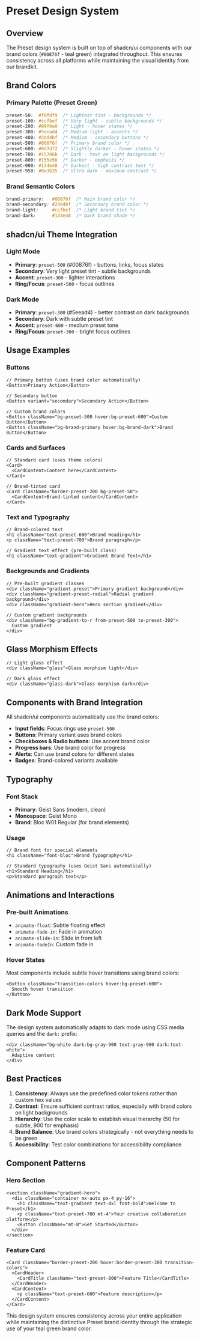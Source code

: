 # Preset Design System

## Overview
The Preset design system is built on top of shadcn/ui components with our brand colors (`#00876f` - teal green) integrated throughout. This ensures consistency across all platforms while maintaining the visual identity from our brandkit.

## Brand Colors

### Primary Palette (Preset Green)
```css
preset-50:  #f0fdf9  /* Lightest tint - backgrounds */
preset-100: #ccfbef  /* Very light - subtle backgrounds */
preset-200: #99f6e0  /* Light - hover states */
preset-300: #5eead4  /* Medium light - accents */
preset-400: #2dd4bf  /* Medium - secondary buttons */
preset-500: #00876f  /* Primary brand color */
preset-600: #0d7d72  /* Slightly darker - hover states */
preset-700: #15706b  /* Dark - text on light backgrounds */
preset-800: #155e56  /* Darker - emphasis */
preset-900: #134e48  /* Darkest - high contrast text */
preset-950: #0a3b35  /* Ultra dark - maximum contrast */
```

### Brand Semantic Colors
```css
brand-primary:   #00876f  /* Main brand color */
brand-secondary: #2dd4bf  /* Secondary brand color */
brand-light:     #ccfbef  /* Light brand tint */
brand-dark:      #134e48  /* Dark brand shade */
```

## shadcn/ui Theme Integration

### Light Mode
- **Primary**: `preset-500` (#00876f) - buttons, links, focus states
- **Secondary**: Very light preset tint - subtle backgrounds
- **Accent**: `preset-300` - lighter interactions
- **Ring/Focus**: `preset-500` - focus outlines

### Dark Mode
- **Primary**: `preset-300` (#5eead4) - better contrast on dark backgrounds
- **Secondary**: Dark with subtle preset tint
- **Accent**: `preset-600` - medium preset tone
- **Ring/Focus**: `preset-300` - bright focus outlines

## Usage Examples

### Buttons
```tsx
// Primary button (uses brand color automatically)
<Button>Primary Action</Button>

// Secondary button
<Button variant="secondary">Secondary Action</Button>

// Custom brand colors
<Button className="bg-preset-500 hover:bg-preset-600">Custom Button</Button>
<Button className="bg-brand-primary hover:bg-brand-dark">Brand Button</Button>
```

### Cards and Surfaces
```tsx
// Standard card (uses theme colors)
<Card>
  <CardContent>Content here</CardContent>
</Card>

// Brand-tinted card
<Card className="border-preset-200 bg-preset-50">
  <CardContent>Brand-tinted content</CardContent>
</Card>
```

### Text and Typography
```tsx
// Brand-colored text
<h1 className="text-preset-600">Brand Heading</h1>
<p className="text-preset-700">Brand paragraph</p>

// Gradient text effect (pre-built class)
<h1 className="text-gradient">Gradient Brand Text</h1>
```

### Backgrounds and Gradients
```tsx
// Pre-built gradient classes
<div className="gradient-preset">Primary gradient background</div>
<div className="gradient-preset-radial">Radial gradient background</div>
<div className="gradient-hero">Hero section gradient</div>

// Custom gradient backgrounds
<div className="bg-gradient-to-r from-preset-500 to-preset-300">
  Custom gradient
</div>
```

## Glass Morphism Effects
```tsx
// Light glass effect
<div className="glass">Glass morphism light</div>

// Dark glass effect
<div className="glass-dark">Glass morphism dark</div>
```

## Components with Brand Integration

All shadcn/ui components automatically use the brand colors:

- **Input fields**: Focus rings use `preset-500`
- **Buttons**: Primary variant uses brand colors
- **Checkboxes & Radio buttons**: Use accent brand color
- **Progress bars**: Use brand color for progress
- **Alerts**: Can use brand colors for different states
- **Badges**: Brand-colored variants available

## Typography

### Font Stack
- **Primary**: Geist Sans (modern, clean)
- **Monospace**: Geist Mono
- **Brand**: Bloc W01 Regular (for brand elements)

### Usage
```tsx
// Brand font for special elements
<h1 className="font-bloc">Brand Typography</h1>

// Standard typography (uses Geist Sans automatically)
<h1>Standard Heading</h1>
<p>Standard paragraph text</p>
```

## Animations and Interactions

### Pre-built Animations
- `animate-float`: Subtle floating effect
- `animate-fade-in`: Fade in animation
- `animate-slide-in`: Slide in from left
- `animate-fadeIn`: Custom fade in

### Hover States
Most components include subtle hover transitions using brand colors:
```tsx
<Button className="transition-colors hover:bg-preset-600">
  Smooth hover transition
</Button>
```

## Dark Mode Support

The design system automatically adapts to dark mode using CSS media queries and the `dark:` prefix:

```tsx
<div className="bg-white dark:bg-gray-900 text-gray-900 dark:text-white">
  Adaptive content
</div>
```

## Best Practices

1. **Consistency**: Always use the predefined color tokens rather than custom hex values
2. **Contrast**: Ensure sufficient contrast ratios, especially with brand colors on light backgrounds
3. **Hierarchy**: Use the color scale to establish visual hierarchy (50 for subtle, 900 for emphasis)
4. **Brand Balance**: Use brand colors strategically - not everything needs to be green
5. **Accessibility**: Test color combinations for accessibility compliance

## Component Patterns

### Hero Section
```tsx
<section className="gradient-hero">
  <div className="container mx-auto px-4 py-16">
    <h1 className="text-gradient text-4xl font-bold">Welcome to Preset</h1>
    <p className="text-preset-700 mt-4">Your creative collaboration platform</p>
    <Button className="mt-8">Get Started</Button>
  </div>
</section>
```

### Feature Card
```tsx
<Card className="border-preset-200 hover:border-preset-300 transition-colors">
  <CardHeader>
    <CardTitle className="text-preset-800">Feature Title</CardTitle>
  </CardHeader>
  <CardContent>
    <p className="text-preset-600">Feature description</p>
  </CardContent>
</Card>
```

This design system ensures consistency across your entire application while maintaining the distinctive Preset brand identity through the strategic use of your teal green brand color.